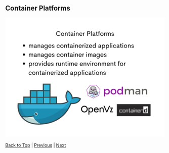 ## Container Platforms

![Container Platforms](./container-platforms.png)

[Back to Top](../README.md) | [Previous](../01/introduction.md) | [Next](./../03/images_and_containers.md)
